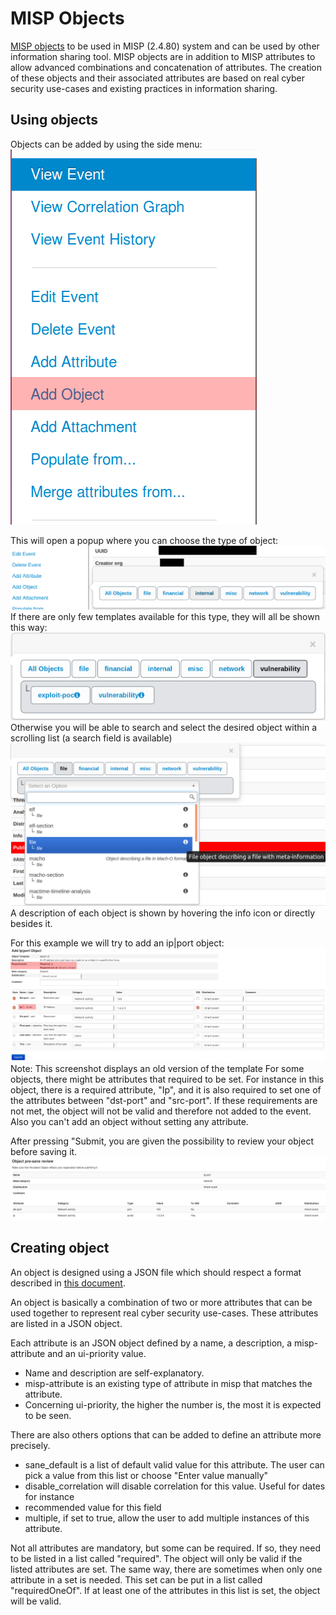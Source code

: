 <!-- toc -->

# MISP Objects

[MISP objects](https://github.com/MISP/misp-objects) to be used in MISP (2.4.80) system and can be used by other information sharing tool. MISP objects are in addition to MISP attributes to allow advanced combinations and concatenation of attributes. The creation of these objects and their associated attributes are based on real cyber security use-cases and existing practices in information sharing.

## Using objects

Objects can be added by using the side menu:  
![This menu allows you to add objects.](figures/add_object.png)

This will open a popup where you can choose the type of object:  
![Object Popup](figures/select_obj_cat.png)  
If there are only few templates available for this type, they will all be shown this way:
![Object Popup All](figures/select_object1.png)
Otherwise you will be able to search and select the desired object within a scrolling list (a search field is available)
 ![Object Popup All](figures/select_object2.png)
A description of each object is shown by hovering the info icon or directly besides it.

For this example we will try to add an ip|port object:  
![ip|port form](figures/object_ipport.png)  
Note: This screenshot displays an old version of the template
For some objects, there might be attributes that required to be set. For instance in this object, there is a required attribute, "Ip", and it is also required to set one of the attributes between "dst-port" and "src-port". If these requirements are not met, the object will not be valid and therefore not added to the event. Also you can't add an object without setting any attribute.   

After pressing "Submit, you are given the possibility to review your object before saving it.  
![object preview](figures/object_preview.png)

## Creating object

An object is designed using a JSON file which should respect a format described in [this document](https://github.com/MISP/misp-objects/blob/master/schema_objects.json).

An object is basically a combination of two or more attributes that can be used together to represent real cyber security use-cases. These attributes are listed in a JSON object.

Each attribute is an JSON object defined by a name, a description, a misp-attribute and an ui-priority value.
- Name and description are self-explanatory.
- misp-attribute is an existing type of attribute in misp that matches the attribute.
- Concerning ui-priority, the higher the number is, the most it is expected to be seen.

There are also others options that can be added to define an attribute more precisely.
- sane_default is a list of default valid value for this attribute. The user can pick a value from this list or choose "Enter value manually"
- disable_correlation will disable correlation for this value. Useful for dates for instance
- recommended value for this field
- multiple, if set to true, allow the user to add multiple instances of this attribute.

Not all attributes are mandatory, but some can be required. If so, they need to be listed in a list called "required". The object will only be valid if the listed attributes are set.
The same way, there are sometimes when only one attribute in a set is needed. This set can be put in a list called "requiredOneOf". If at least one of the attributes in this list is set, the object will be valid.
